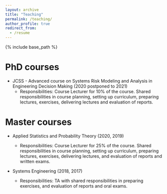 ```yaml
---
layout: archive
title: "Teaching"
permalink: /teaching/
author_profile: true
redirect_from:
  - /resume
---
```


{% include base_path %}

PhD courses
====
* JCSS - Advanced course on Systems Risk Modeling and Analysis in Engineering Decision Making (2020 postponed to 2021)
  * Responsibilities: Course Lecturer for 10% of the course. Shared responsibilities in course planning, setting up curriculum, preparing lectures, exercises, delivering lectures and evaluation of reports.  


Master courses
====
* Applied Statistics and Probability Theory (2020, 2019)
  * Responsibilities: Course Lecturer for 25% of the course. Shared responsibilities in course planning, setting up curriculum, preparing lectures, exercises,
delivering lectures, and evaluation of reports and written exams.

* Systems Engineering (2018, 2017)
  * Responsibilities: TA with shared responsibilities in preparing exercises, and evaluation of reports and oral exams.
